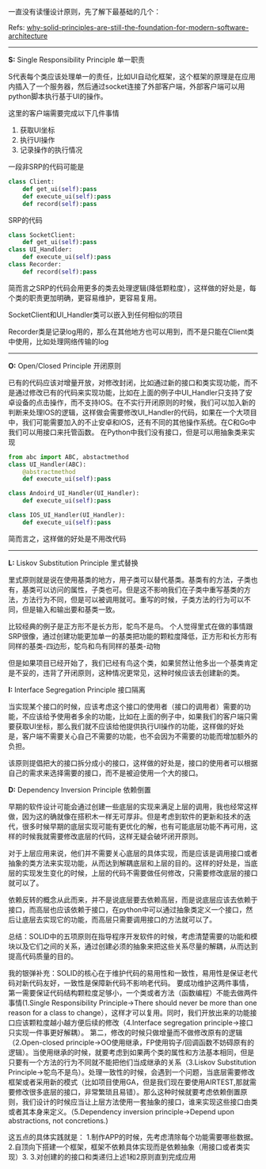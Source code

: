 一直没有读懂设计原则，先了解下最基础的几个：

Refs: [why-solid-principles-are-still-the-foundation-for-modern-software-architecture](https://stackoverflow.blog/2021/11/01/why-solid-principles-are-still-the-foundation-for-modern-software-architecture/)

***

**S:** Single Responsibility Principle 单一职责

S代表每个类应该处理单一的责任，比如UI自动化框架，这个框架的原理是在应用内插入了一个服务器，然后通过socket连接了外部客户端，外部客户端可以用python脚本执行基于UI的操作。

这里的客户端需要完成以下几件事情
1.  获取UI坐标
2.  执行UI操作
3.  记录操作的执行情况

一段非SRP的代码可能是
```python
class Client:
    def get_ui(self):pass
    def execute_ui(self):pass
    def record(self):pass
```
SRP的代码
```python
class SocketClient:
    def get_ui(self):pass
class UI_Handlder:
    def execute_ui(self):pass
class Recorder:
    def record(self):pass
```

简而言之SRP的代码会用更多的类去处理逻辑(降低颗粒度），这样做的好处是，每个类的职责更加明确，更容易维护，更容易复用。

SocketClient和UI_Handler类可以嵌入到任何相似的项目

Recorder类是记录log用的，那么在其他地方也可以用到，而不是只能在Client类中使用，比如处理网络传输的log

***

**O:** Open/Closed Principle 开闭原则

已有的代码应该对增量开放，对修改封闭，比如通过新的接口和类实现功能，而不是通过修改已有的代码来实现功能，比如在上面的例子中UI_Handler只支持了安卓设备的点击操作，而不支持IOS。在不实行开闭原则的时候，我们可以加入新的判断来处理IOS的逻辑，这样做会需要修改UI_Handler的代码，如果在一个大项目中，我们可能需要加入的不止安卓和IOS，还有不同的其他操作系统。在C和Go中我们可以用接口来托管函数。
在Python中我们没有接口，但是可以用抽象类来实现
```python
from abc import ABC, abstactmethod
class UI_Handler(ABC):
    @abstractmethod
    def execute_ui(self):pass

class Andoird_UI_Handler(UI_Handler):
    def execute_ui(self):pass

class IOS_UI_Handler(UI_Handler):
    def execute_ui(self):pass
```
简而言之，这样做的好处是不用改代码

***

**L:** Liskov Substitution Principle 里式替换

里式原则就是说在使用基类的地方，用子类可以替代基类。基类有的方法，子类也有，基类可以访问的属性，子类也可。但是这不影响我们在子类中重写基类的方法，方法行为不同，但是可以被调用就可。重写的时候，子类方法的行为可以不同，但是输入和输出要和基类一致。

比较经典的例子是正方形不是长方形，鸵鸟不是鸟。
个人觉得里式在做的事情跟SRP很像，通过创建功能更加单一的基类把功能的颗粒度降低，正方形和长方形有同样的基类-四边形，鸵鸟和鸟有同样的基类-动物

但是如果项目已经开始了，我们已经有鸟这个类，如果贸然让他多出一个基类肯定是不妥的，违背了开闭原则，这种情况更常见，这种时候应该去创建新的类。

**I:** Interface Segregation Principle 接口隔离

当实现某个接口的时候，应该考虑这个接口的使用者（接口的调用者）需要的功能，不应该给予使用者多余的功能，比如在上面的例子中，如果我们的客户端只需要获取UI坐标，那么我们就不应该给他提供执行UI操作的功能，这样做的好处是，客户端不需要关心自己不需要的功能，也不会因为不需要的功能而增加额外的负担。

该原则提倡把大的接口拆分成小的接口，这样做的好处是，接口的使用者可以根据自己的需求来选择需要的接口，而不是被迫使用一个大的接口。

**D:** Dependency Inversion Principle 依赖倒置

早期的软件设计可能会通过创建一些底层的实现来满足上层的调用，我也经常这样做，因为这的确就像在搭积木一样无可厚非。但是考虑到软件的更新和技术的迭代，很多时候早期的底层实现可能有更优化的解，也有可能底层功能不再可用，这样的时候我就需要修改底层的代码，这样无疑会破坏闭开原则。

对于上层应用来说，他们并不需要关心底层的具体实现，而是应该是调用接口或者抽象的类方法来实现功能，从而达到解耦底层和上层的目的。这样的好处是，当底层的实现发生变化的时候，上层的代码不需要做任何修改，只需要修改底层的接口就可以了。

依赖反转的概念从此而来，并不是说底层要去依赖高层，而是说底层应该去依赖于接口，而高层也应该依赖于接口，在python中可以通过抽象类定义一个接口，然后让底层去实现它的功能，而高层只需要调用接口的方法就可以了。

总结：SOLID中的五项原则在指导程序开发软件的时候，考虑清楚需要的功能和模块以及它们之间的关系，通过创建必须的抽象来把这些关系尽量的解耦，从而达到提高代码质量的目的。

我的银弹补充：SOLID的核心在于维护代码的易用性和一致性，易用性是保证老代码对新代码友好，一致性是保障新代码不影响老代码。
要成功维护这两件事情，第一需要保证代码结构颗粒度足够小，一个类或者方法（函数编程）不能去做两件事情(1.Single Responsibility Principle->There should never be more than one reason for a class to change），这样才可以复用。同时，我们开放出来的功能接口应该颗粒度越小越方便后续的修改（4.Interface segregation principle->接口只实现一件事更好解耦）。
第二，修改的时候只做增量而不做修改原有的逻辑（2.Open-closed principle->OO使用继承，FP使用钩子/回调函数不妨碍原有的逻辑）。当使用继承的时候，就要考虑到如果两个类的属性和方法基本相同，但是只要有一个方法的行为不同就不能把他们当成继承的关系（3.Liskov Substitution Principle->鸵鸟不是鸟）。处理一致性的时候，会遇到一个问题，当底层需要修改框架或者采用新的模式（比如项目使用GA，但是我们现在要使用AIRTEST,那就需要修改很多底层的接口，非常繁琐且易错）。那么这种时候就要考虑依赖倒置原则，我们设计的时候应当让上层方法使用一套抽象的接口，谁来实现这些接口由类或者其本身来定义。（5.Dependency inversion principle->Depend upon abstractions, not concretions.)

这五点的具体实践就是：
1.制作APP的时候，先考虑清除每个功能需要哪些数据。
2.自顶向下搭建一个框架，框架不依赖具体实现而是依赖抽象（用接口或者类实现）3.
3.对创建的的接口和类递归上述1和2原则直到完成应用
